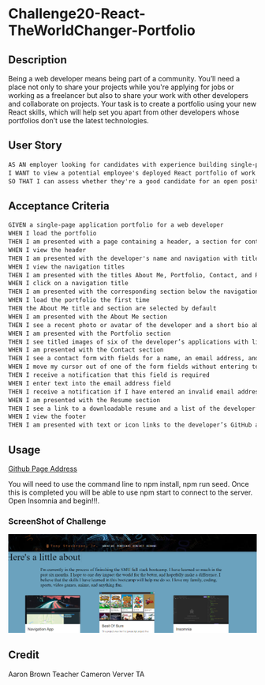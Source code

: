 # Challenge20-React-TheWorldChanger-Portfolio

## Description
Being a web developer means being part of a community. You’ll need a place not only to share your projects while you're applying for jobs or working as a freelancer but also to share your work with other developers and collaborate on projects.
Your task is to create a portfolio using your new React skills, which will help set you apart from other developers whose portfolios don’t use the latest technologies. 


## User Story

```md
AS AN employer looking for candidates with experience building single-page applications
I WANT to view a potential employee's deployed React portfolio of work samples
SO THAT I can assess whether they're a good candidate for an open position
```

## Acceptance Criteria

```md
GIVEN a single-page application portfolio for a web developer
WHEN I load the portfolio
THEN I am presented with a page containing a header, a section for content, and a footer
WHEN I view the header
THEN I am presented with the developer's name and navigation with titles corresponding to different sections of the portfolio
WHEN I view the navigation titles
THEN I am presented with the titles About Me, Portfolio, Contact, and Resume, and the title corresponding to the current section is highlighted
WHEN I click on a navigation title
THEN I am presented with the corresponding section below the navigation without the page reloading and that title is highlighted
WHEN I load the portfolio the first time
THEN the About Me title and section are selected by default
WHEN I am presented with the About Me section
THEN I see a recent photo or avatar of the developer and a short bio about them
WHEN I am presented with the Portfolio section
THEN I see titled images of six of the developer’s applications with links to both the deployed applications and the corresponding GitHub repositories
WHEN I am presented with the Contact section
THEN I see a contact form with fields for a name, an email address, and a message
WHEN I move my cursor out of one of the form fields without entering text
THEN I receive a notification that this field is required
WHEN I enter text into the email address field
THEN I receive a notification if I have entered an invalid email address
WHEN I am presented with the Resume section
THEN I see a link to a downloadable resume and a list of the developer’s proficiencies
WHEN I view the footer
THEN I am presented with text or icon links to the developer’s GitHub and LinkedIn profiles, and their profile on a third platform (Stack Overflow, Twitter)
```

## Usage
[Github Page Address](https://github.com/TonyWorldChanger/Challenge20-React-TheWorldChanger-Portfolio)

You will need to use the command line to npm install, npm run seed. Once this is completed you will be able to use npm start to connect to the server. Open Insomnia and begin!!!.

### ScreenShot of Challenge
![Challenge20](src/images/ChallengeImage.png)




## Credit
Aaron Brown Teacher
Cameron Verver TA